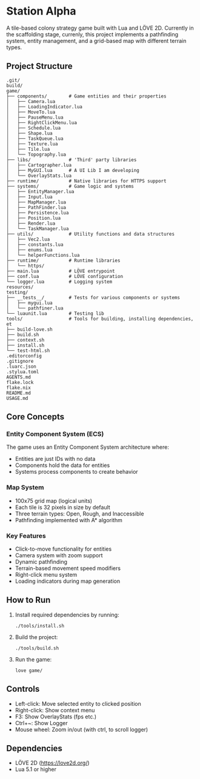 # Station Alpha

A tile-based colony strategy game built with Lua and LÖVE 2D. Currently in the scaffolding stage, currenly, this project implements a pathfinding system, entity management, and a grid-based map with different terrain types.

## Project Structure

```
.git/
build/
game/
├── components/        # Game entities and their properties
│   ├── Camera.lua
│   ├── LoadingIndicator.lua
│   ├── MoveTo.lua
│   ├── PauseMenu.lua
│   ├── RightClickMenu.lua
│   ├── Schedule.lua
│   ├── Shape.lua
│   ├── TaskQueue.lua
│   ├── Texture.lua
│   ├── Tile.lua
│   └── Topography.lua
├── libs/              # 'Third' party libraries 
│   ├── Cartographer.lua
│   ├── MyGUI.lua      # A UI Lib I am developing
│   └── OverlayStats.lua
├── runtime/           # Native libraries for HTTPS support
├── systems/           # Game logic and systems
│   ├── EntityManager.lua
│   ├── Input.lua
│   ├── MapManager.lua
│   ├── PathFinder.lua
│   ├── Persistence.lua
│   ├── Position.lua
│   ├── Render.lua
│   └── TaskManager.lua
├── utils/             # Utility functions and data structures
│   ├── Vec2.lua
│   ├── constants.lua
│   ├── enums.lua
│   └── helperFunctions.lua
├── runtime/           # Runtime libraries
│   └── https/
├── main.lua           # LÖVE entrypoint 
├── conf.lua           # LÖVE configuration
└── logger.lua         # Logging system
resources/
testing/
├── __tests__/         # Tests for various components or systems
│   ├── mygui.lua
│   └── pathfiner.lua
└── luaunit.lua        # Testing lib
tools/                 # Tools for building, installing dependencies, et
├── build-love.sh
├── build.sh
├── context.sh
├── install.sh
└── test-html.sh
.editorconfig
.gitignore
.luarc.json
.stylua.toml
AGENTS.md
flake.lock
flake.nix
README.md
USAGE.md
```

## Core Concepts

### Entity Component System (ECS)
The game uses an Entity Component System architecture where:
- Entities are just IDs with no data
- Components hold the data for entities
- Systems process components to create behavior

### Map System
- 100x75 grid map (logical units)
- Each tile is 32 pixels in size by default
- Three terrain types: Open, Rough, and Inaccessible
- Pathfinding implemented with A* algorithm

### Key Features
- Click-to-move functionality for entities
- Camera system with zoom support
- Dynamic pathfinding
- Terrain-based movement speed modifiers
- Right-click menu system
- Loading indicators during map generation

## How to Run

1. Install required dependencies by running:
   ```
   ./tools/install.sh
   ```

2. Build the project:
   ```
   ./tools/build.sh
   ```

3. Run the game:
   ```
   love game/
   ```

## Controls
- Left-click: Move selected entity to clicked position
- Right-click: Show context menu
- F3: Show OverlayStats (fps etc.)
- Ctrl+~: Show Logger
- Mouse wheel: Zoom in/out (with ctrl, to scroll logger)

## Dependencies
- LÖVE 2D (https://love2d.org/)
- Lua 5.1 or higher
